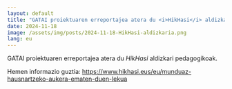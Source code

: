 ```yaml
---
layout: default
title: "GATAI proiektuaren erreportajea atera du <i>HikHasi</i> aldizkari pedagogikoak"
date: 2024-11-18
image: /assets/img/posts/2024-11-18-HikHasi-aldizkaria.png
lang: eu
---
```


GATAI proiektuaren erreportajea atera du <i>HikHasi</i> aldizkari pedagogikoak.

Hemen informazio guztia: <a href="https://www.hikhasi.eus/eu/munduaz-hausnartzeko-aukera-ematen-duen-lekua" target="_blank"> https://www.hikhasi.eus/eu/munduaz-hausnartzeko-aukera-ematen-duen-lekua </a>

